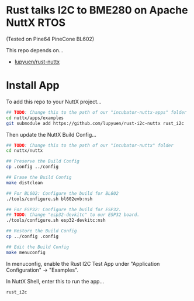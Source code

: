 # Rust talks I2C to BME280 on Apache NuttX RTOS

(Tested on Pine64 PineCone BL602)

This repo depends on...

-   [lupyuen/rust-nuttx](https://github.com/lupyuen/rust-nuttx)

# Install App

To add this repo to your NuttX project...

```bash
## TODO: Change this to the path of our "incubator-nuttx-apps" folder
cd nuttx/apps/examples
git submodule add https://github.com/lupyuen/rust-i2c-nuttx rust_i2c
```

Then update the NuttX Build Config...

```bash
## TODO: Change this to the path of our "incubator-nuttx" folder
cd nuttx/nuttx

## Preserve the Build Config
cp .config ../config

## Erase the Build Config
make distclean

## For BL602: Configure the build for BL602
./tools/configure.sh bl602evb:nsh

## For ESP32: Configure the build for ESP32.
## TODO: Change "esp32-devkitc" to our ESP32 board.
./tools/configure.sh esp32-devkitc:nsh

## Restore the Build Config
cp ../config .config

## Edit the Build Config
make menuconfig 
```

In menuconfig, enable the Rust I2C Test App under "Application Configuration" → "Examples".

In NuttX Shell, enter this to run the app...

```bash
rust_i2c
```
